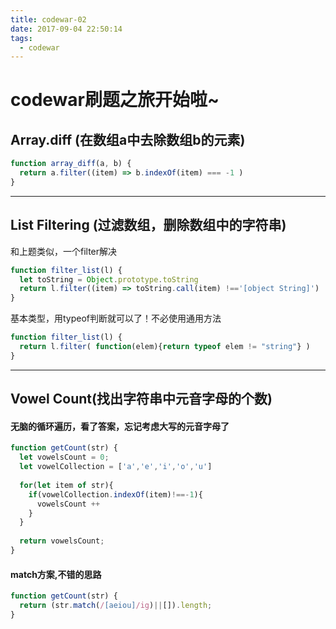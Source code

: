 ```yaml
---
title: codewar-02
date: 2017-09-04 22:50:14
tags:
  - codewar
---
```


# codewar刷题之旅开始啦~

## Array.diff (在数组a中去除数组b的元素)

```javascript
function array_diff(a, b) {
  return a.filter((item) => b.indexOf(item) === -1 ) 
}
```

---

## List Filtering (过滤数组，删除数组中的字符串)

和上题类似，一个filter解决

```javascript
function filter_list(l) {
  let toString = Object.prototype.toString
  return l.filter((item) => toString.call(item) !=='[object String]')
}
```

基本类型，用typeof判断就可以了！不必使用通用方法

```javascript
function filter_list(l) {
  return l.filter( function(elem){return typeof elem != "string"} )
}
```

---

## Vowel Count(找出字符串中元音字母的个数)

#### 无脑的循环遍历，看了答案，忘记考虑大写的元音字母了
```javascript
function getCount(str) {
  let vowelsCount = 0;
  let vowelCollection = ['a','e','i','o','u']
  
  for(let item of str){
    if(vowelCollection.indexOf(item)!==-1){
      vowelsCount ++
    }
  }
  
  return vowelsCount;
}
```

#### match方案,不错的思路
```javascript
function getCount(str) {
  return (str.match(/[aeiou]/ig)||[]).length;
}
```